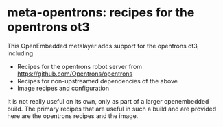 # meta-opentrons: recipes for the opentrons ot3


This OpenEmbedded metalayer adds support for the opentrons ot3, including
- Recipes for the opentrons robot server from https://github.com/Opentrons/opentrons
- Recipes for non-upstreamed dependencies of the above
- Image recipes and configuration

It is not really useful on its own, only as part of a larger openembedded build. The
primary recipes that are useful in such a build and are provided here are the opentrons
recipes and the image.

